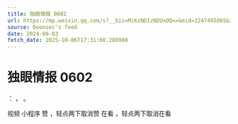 ```yaml
---
title: 独眼情报 0602
url: https://mp.weixin.qq.com/s?__biz=MzkzNDIzNDUxOQ==&mid=2247485065&idx=1&sn=9cb69c8a15c2599632c9b560ddb4f2e2
source: Doonsec's feed
date: 2024-06-03
fetch_date: 2025-10-06T17:31:08.280908
---
```


# 独眼情报 0602

：
，
。

视频
小程序
赞
，轻点两下取消赞
在看
，轻点两下取消在看